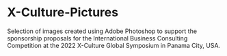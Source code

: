 # X-Culture-Pictures
Selection of images created using Adobe Photoshop to support the sponsorship proposals for the International Business Consulting Competition at the 2022 X-Culture Global Symposium in Panama City, USA.

